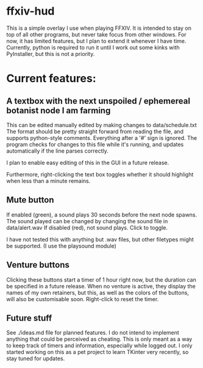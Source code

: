 # ffxiv-hud
This is a simple overlay I use when playing FFXIV. It is intended to stay on top of all other programs,
but never take focus from other windows.
For now, it has limited features, but I plan to extend it whenever I have time.
Currently, python is required to run it until I work out some kinks with PyInstaller, but this is not a priority.


# Current features:
## A textbox with the next unspoiled / ephemereal botanist node I am farming
This can be edited manually edited by making changes to data/schedule.txt
The format should be pretty straight forward from reading the file, and supports python-style comments.
Everything after a '#' sign is ignored. The program checks for changes to this file while it's running,
and updates automatically if the line parses correctly.

I plan to enable easy editing of this in the GUI in a future release.

Furthermore, right-clicking the text box toggles whether it should highlight when less than a minute remains.

## Mute button
If enabled (green), a sound plays 30 seconds before the next node spawns. The sound played can
be changed by changing the sound file in data/alert.wav
If disabled (red), not sound plays. Click to toggle.

I have not tested this with anything but .wav files, but other filetypes might be supported. (I use the playsound module)

## Venture buttons
Clicking these buttons start a timer of 1 hour right now, but the duration can be specified
in a future release. When no venture is active, they display the names of my own retainers, but this, as well
as the colors of the buttons, will also be customisable soon. Right-click to reset the timer. 


## Future stuff
See ./ideas.md file for planned features. I do not intend to implement anything that could
be perceived as cheating. This is only meant as a way to keep track of timers and information,
especially while logged out. I only started working on this as a pet project to learn TKinter very recently,
so stay tuned for updates.

